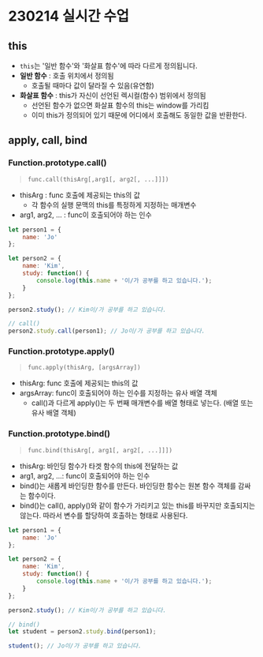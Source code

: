 # 230214 실시간 수업

## this

* `this`는 '일반 함수'와 '화살표 함수'에 따라 다르게 정의됩니다.
* **일반 함수** : 호출 위치에서 정의됨
  * 호출될 때마다 값이 달라질 수 있음(유연함)
* **화살표 함수** : this가 자신이 선언된 렉시컬(함수) 범위에서 정의됨
  * 선언된 함수가 없으면 화살표 함수의 this는 window를 가리킴
  * 이미 this가 정의되어 있기 때문에 어디에서 호출해도 동일한 값을 반환한다.



## apply, call, bind

### Function.prototype.call()

> `func.call(thisArg[,arg1[, arg2[, ...]]])`

* thisArg : func 호출에 제공되는 this의 값
  * 각 함수의 실행 문맥의 this를 특정하게 지정하는 매개변수
* arg1, arg2, ... : func이 호출되어야 하는 인수

```javascript
let person1 = {
    name: 'Jo'
};

let person2 = {
    name: 'Kim',
    study: function() {
        console.log(this.name + '이/가 공부를 하고 있습니다.');
    }
};

person2.study(); // Kim이/가 공부를 하고 있습니다.

// call()
person2.study.call(person1); // Jo이/가 공부를 하고 있습니다.
```



### Function.prototype.apply()

> `func.apply(thisArg, [argsArray])`

- thisArg: func 호출에 제공되는 this의 값
- argsArray: func이 호출되어야 하는 인수를 지정하는 유사 배열 객체
  - call()과 다르게 apply()는 두 번째 매개변수를 배열 형태로 넣는다. (배열 또는 유사 배열 객체)



### Function.prototype.bind()

>`func.bind(thisArg[, arg1[, arg2[, ...]]])`

- thisArg: 바인딩 함수가 타겟 함수의 this에 전달하는 값
- arg1, arg2, ...: func이 호출되어야 하는 인수
- bind()는 새롭게 바인딩한 함수를 만든다. 바인딩한 함수는 원본 함수 객체를 감싸는 함수이다.
- bind()는 call(), apply()와 같이 함수가 가리키고 있는 this를 바꾸지만 호출되지는 않는다. 따라서 변수를 할당하여 호출하는 형태로 사용된다.

```javascript
let person1 = {
    name: 'Jo'
};

let person2 = {
    name: 'Kim',
    study: function() {
        console.log(this.name + '이/가 공부를 하고 있습니다.');
    }
};

person2.study(); // Kim이/가 공부를 하고 있습니다.

// bind()
let student = person2.study.bind(person1);

student(); // Jo이/가 공부를 하고 있습니다.
```

